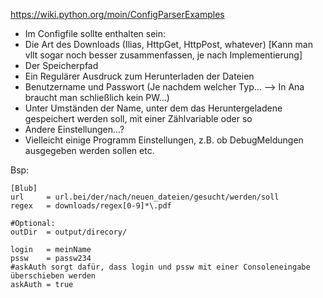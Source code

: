 https://wiki.python.org/moin/ConfigParserExamples

* Im Configfile sollte enthalten sein: 
* Die Art des Downloads (Ilias, HttpGet, HttpPost, whatever) [Kann man vllt sogar noch besser zusammenfassen, je nach Implementierung]
* Der Speicherpfad
* Ein Regulärer Ausdruck zum Herunterladen der Dateien
* Benutzername und Passwort (Je nachdem welcher Typ... --> In Ana braucht man schließlich kein PW...)
* Unter Umständen der Name, unter dem das Heruntergeladene gespeichert werden soll, mit einer Zählvariable oder so 
* Andere Einstellungen...?
* Vielleicht einige Programm Einstellungen, z.B. ob DebugMeldungen ausgegeben werden sollen etc.

Bsp:

	[Blub]
	url     = url.bei/der/nach/neuen_dateien/gesucht/werden/soll
	regex   = downloads/regex[0-9]*\.pdf
	
	#Optional:
	outDir  = output/direcory/
	
	login   = meinName
	pssw    = passw234
	#askAuth sorgt dafür, dass login und pssw mit einer Consoleneingabe überschieben werden
	askAuth = true

